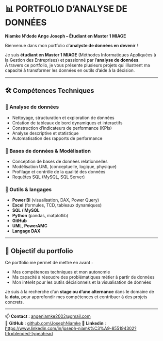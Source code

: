 # 📊 PORTFOLIO D’ANALYSE DE DONNÉES  
**Niamke N'dede Ange Joseph – Étudiant en Master 1 MIAGE**

Bienvenue dans mon portfolio d’**analyste de données en devenir** !

Je suis **étudiant en Master 1 MIAGE** (Méthodes Informatiques Appliquées à la Gestion des Entreprises) et passionné par l’**analyse de données**.  
À travers ce portfolio, je vous présente plusieurs projets qui illustrent ma capacité à transformer les données en outils d’aide à la décision.

---

## 🛠️ Compétences Techniques

### 🔹 Analyse de données
- Nettoyage, structuration et exploration de données
- Création de tableaux de bord dynamiques et interactifs
- Construction d’indicateurs de performance (KPIs)
- Analyse descriptive et statistique
- Automatisation des rapports de performance

### 🔹 Bases de données & Modélisation
- Conception de bases de données relationnelles
- Modélisation UML (conceptuelle, logique, physique)
- Profilage et contrôle de la qualité des données
- Requêtes SQL (MySQL, SQL Server)

### 🔹 Outils & langages
- **Power BI** (visualisation, DAX, Power Query)
- **Excel** (formules, TCD, tableaux dynamiques)
- **SQL / MySQL**
- **Python** (pandas, matplotlib)
- **GitHub**
- **UML**, **PowerAMC**
- **Langage DAX**

---


## 🎯 Objectif du portfolio

Ce portfolio me permet de mettre en avant :
- Mes compétences techniques et mon autonomie
- Ma capacité à résoudre des problématiques métier à partir de données
- Mon intérêt pour les outils décisionnels et la visualisation de données

Je suis à la recherche d’un **stage ou d’une alternance** dans le domaine de la **data**, pour approfondir mes compétences et contribuer à des projets concrets.

---

📫 **Contact** : angeniamke2002@gmail.com  
🔗 **GitHub** : [github.com/JosephNiamke](https://github.com/JosephNiamke)
💼 **Linkedin** : https://www.linkedin.com/in/joseph-niamk%C3%A9-855194302?trk=blended-typeahead
